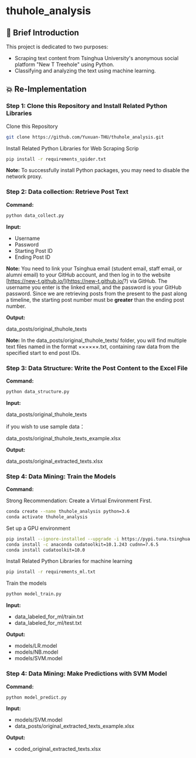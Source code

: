 # thuhole_analysis

## :hugs: Brief Introduction

This project is dedicated to two purposes:

* Scraping text content from Tsinghua University's anonymous social platform "New T Treehole" using Python.
* Classifying and analyzing the text using machine learning.

## :boom: Re-Implementation

### Step 1: Clone this Repository and Install Related Python Libraries

Clone this Repository

```bash
git clone https://github.com/Yuxuan-THU/thuhole_analysis.git
```

Install Related Python Libraries for Web Scraping Scrip

```bash
pip install -r requirements_spider.txt
```

**Note:** To successfully install Python packages, you may need to disable the network proxy.

### Step 2: Data collection: Retrieve Post Text

**Command:**

```bash
python data_collect.py
```

**Input:**  

* Username
* Password
* Starting Post ID
* Ending Post ID

**Note:** You need to link your Tsinghua email (student email, staff email, or alumni email) to your GitHub account, and then log in to the website [https://new-t.github.io/](https://new-t.github.io/?) via GitHub. The username you enter is the linked email, and the password is your GitHub password. Since we are retrieving posts from the present to the past along a timeline, the starting post number must be **greater** than the ending post number.

**Output:** 

data_posts/original_thuhole_texts

**Note:** In the data_posts/original_thuhole_texts/ folder, you will find multiple text files named in the format ××××××.txt, containing raw data from the specified start to end post IDs.

### Step 3: Data Structure: Write the Post Content to the Excel File

**Command:**

```bash
python data_structure.py
```

**Input:**  

data_posts/original_thuhole_texts

if you wish to use sample data：

data_posts/original_thuhole_texts_example.xlsx

**Output:** 

data_posts/original_extracted_texts.xlsx

### Step 4: Data Mining: Train the Models

**Command:**

Strong Recommendation: Create a Virtual Environment First.

```bash
conda create --name thuhole_analysis python=3.6
conda activate thuhole_analysis
```

Set up a GPU environment

```bash
pip install --ignore-installed --upgrade -i https://pypi.tuna.tsinghua.edu.cn/simple tensorflow-gpu==1.14.0
conda install -c anaconda cudatoolkit=10.1.243 cudnn=7.6.5
conda install cudatoolkit=10.0
```

Install Related Python Libraries for machine learning

```bash
pip install -r requirements_ml.txt
```

Train the models

```bash
python model_train.py
```

**Input:**  

* data_labeled_for_ml/train.txt
* data_labeled_for_ml/test.txt

**Output:**  

* models/LR.model
* models/NB.model
* models/SVM.model

### Step 4: Data Mining: Make Predictions with SVM Model

**Command:**

```bash
python model_predict.py
```

**Input:**  

* models/SVM.model
* data_posts/original_extracted_texts_example.xlsx

**Output:**  

* coded_original_extracted_texts.xlsx

